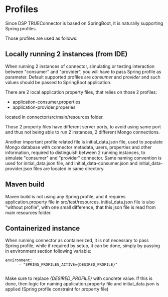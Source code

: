 # Profiles

Since DSP TRUEConnector is based on SpringBoot, it is naturally supporting Spring profiles.

Those profiles are used as follows:

## Locally running 2 instances (from IDE)

When running 2 instances of connector, simulating or testing interaction between "consumer" and "provider", you will have to pass Spring profile as parameter. Default supported profiles are *consumer* and *provider* and such values should be passed to SpringBoot application.

There are 2 local application property files, that relies on those 2 profiles:

 - application-consumer.properties
 - application-provider.properies
 
located in connector/src/main/resources folder.

Those 2 property files have different server ports, to avoid using same port and thus not being able to run 2 instances, 2 different Mongo connections.

Another important profile related file is initial_data.json file, used to populate Mongo database with connector metadata, users, properties and other information, required to distinguish between 2 running instances, to simulate "consumer" and "provider" connector. Same naming convention is used for initial_data.json file, and initial_data-consumer.json and initial_data-provider.json files are located in same directory.


## Maven build

Maven build is not using any Spring profile, and it requires application.property file in src/test/resources. initial_data.json file is also "without profile", with one small difference, that this json file is read from main resources folder.
 

## Containerized instance

When running connector as containerized, it is not necessary to pass Spring profile, while if required by setup, it can be done, simply by passing in environment section following variable:

```
environment:
      - "SPRING_PROFILES_ACTIVE={DESIRED_PROFILE}"
      
```

Make sure to replace *{DESIRED_PROFILE}* with concrete value. If this is done, then logic for naming application.property file and initial_data.json is applied (Spring profile constraint for property file)


